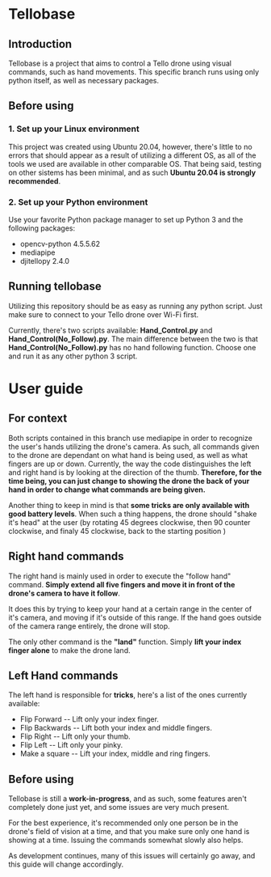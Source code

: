 # Tellobase 
## Introduction
Tellobase is a project that aims to control a Tello drone using visual commands, such as hand movements. This specific branch runs using only python itself, as well as necessary packages. 

## Before using

### 1. Set up your Linux environment

This project was created using Ubuntu 20.04, however, there's little to no errors that should appear as a result of utilizing a different OS, as all of the tools we used are available in other comparable OS. That being said, testing on other sistems has been minimal, and as such **Ubuntu 20.04 is strongly recommended**.  

### 2. Set up your Python environment

Use your favorite Python package manager to set up Python 3 and the following packages:

* opencv-python 4.5.5.62
* mediapipe
* djitellopy 2.4.0


## Running tellobase
Utilizing this repository should be as easy as running any python script. Just make sure to connect to your Tello drone over Wi-Fi first.

Currently, there's two scripts available: **Hand_Control.py** and **Hand_Control(No_Follow).py**. The main difference between the two is that **Hand_Control(No_Follow).py** has no hand following function. Choose one and run it as any other python 3 script.

# User guide
## For context
Both scripts contained in this branch use mediapipe in order to recognize the user's hands utilizing the drone's camera. As such, all commands given to the drone are dependant on what hand is being used, as well as what fingers are up or down. Currently, the way the code distinguishes the left and right hand is by looking at the direction of the thumb. **Therefore, for the time being, you can just change to showing the drone the back of your hand in order to change what commands are being given.**

Another thing to keep in mind is that **some tricks are only available with good battery levels**. When such a thing happens, the drone should "shake it's head" at the user (by rotating 45 degrees clockwise, then 90 counter clockwise, and finaly 45 clockwise, back to the starting position ) 

## Right hand commands
The right hand is mainly used in order to execute the "follow hand" command. **Simply extend all five fingers and move it in front of the drone's camera to have it follow**. 

It does this by trying to keep your hand at a certain range in the center of it's camera, and moving if it's outside of this range. If the hand goes outside of the camera range entirely, the drone will stop.

The only other command is the **"land"** function. Simply **lift your index finger alone** to make the drone land.

## Left Hand commands
The left hand is responsible for **tricks**, here's a list of the ones currently available:

* Flip Forward -- Lift only your index finger.
* Flip Backwards -- Lift both your index and middle fingers.
* Flip Right -- Lift only your thumb.
* Flip  Left -- Lift only your pinky.
* Make a square -- Lift your index, middle and ring fingers.

## Before using
Tellobase is still a **work-in-progress**, and as such, some features aren't completely done just yet, and some issues are very much present. 

For the best experience, it's recommended only one person be in the drone's field of vision at a time, and that you make sure only one hand is showing at a time. Issuing the commands somewhat slowly also helps.

As development continues, many of this issues will certainly go away, and this guide will change accordingly.